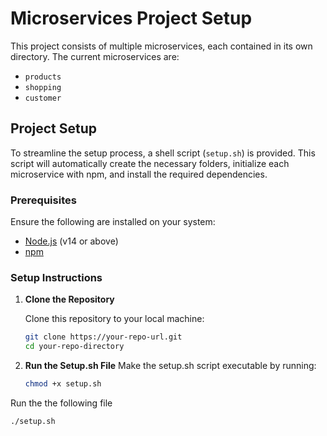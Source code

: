 # Microservices Project Setup

This project consists of multiple microservices, each contained in its own directory. The current microservices are:

- `products`
- `shopping`
- `customer`

## Project Setup

To streamline the setup process, a shell script (`setup.sh`) is provided. This script will automatically create the necessary folders, initialize each microservice with npm, and install the required dependencies.

### Prerequisites

Ensure the following are installed on your system:

- [Node.js](https://nodejs.org/) (v14 or above)
- [npm](https://www.npmjs.com/)

### Setup Instructions

1. **Clone the Repository**

   Clone this repository to your local machine:

   ```bash
   git clone https://your-repo-url.git
   cd your-repo-directory

2. **Run the Setup.sh File**
   Make the setup.sh script executable by running:

   ```bash
   chmod +x setup.sh

Run the the following file
   ```bash
   ./setup.sh
   
   
